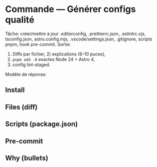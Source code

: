 # Commande — Générer configs qualité

Tâche: créer/mettre à jour .editorconfig, .prettierrc.json, .eslintrc.cjs, tsconfig.json, astro.config.mjs, .vscode/settings.json, .gitignore, scripts pnpm, hook pre-commit.
Sortie:

1. Diffs par fichier, 2) explications (6–10 puces),
2. `pnpm add -D` exactes Node 24 + Astro 4,
3. config lint-staged.

Modèle de réponse:

## Install

## Files (diff)

## Scripts (package.json)

## Pre-commit

## Why (bullets)
